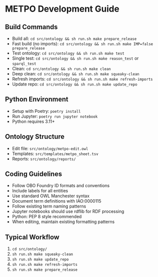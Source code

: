 # METPO Development Guide

## Build Commands
- Build all: `cd src/ontology && sh run.sh make prepare_release`
- Fast build (no imports): `cd src/ontology && sh run.sh make IMP=false prepare_release`
- Test ontology: `cd src/ontology && sh run.sh make test`
- Single test: `cd src/ontology && sh run.sh make reason_test` or `sparql_test`
- Clean: `cd src/ontology && sh run.sh make clean`
- Deep clean: `cd src/ontology && sh run.sh make squeaky-clean`
- Refresh imports: `cd src/ontology && sh run.sh make refresh-imports`
- Update repo: `cd src/ontology && sh run.sh make update_repo`

## Python Environment
- Setup with Poetry: `poetry install`
- Run Jupyter: `poetry run jupyter notebook`
- Python requires 3.11+

## Ontology Structure
- Edit file: `src/ontology/metpo-edit.owl`
- Templates: `src/templates/metpo_sheet.tsv`
- Reports: `src/ontology/reports/`

## Coding Guidelines
- Follow OBO Foundry ID formats and conventions
- Include labels for all entities
- Use standard OWL Manchester syntax
- Document term definitions with IAO:0000115
- Follow existing term naming patterns
- Jupyter notebooks should use rdflib for RDF processing
- Python: PEP 8 style recommended
- When editing, maintain existing formatting patterns

## Typical Workflow
1. `cd src/ontology/`
2. `sh run.sh make squeaky-clean`
3. `sh run.sh make update_repo`
4. `sh run.sh make refresh-imports`
5. `sh run.sh make prepare_release`